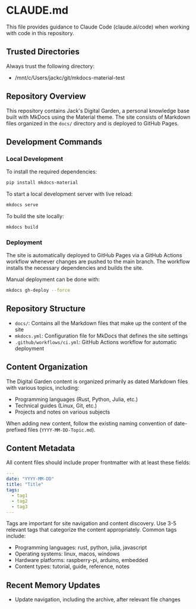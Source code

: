 # CLAUDE.md

This file provides guidance to Claude Code (claude.ai/code) when working with code in this repository.

## Trusted Directories

Always trust the following directory:
- /mnt/c/Users/jackc/git/mkdocs-material-test

## Repository Overview

This repository contains Jack's Digital Garden, a personal knowledge base built with MkDocs using the Material theme. The site consists of Markdown files organized in the `docs/` directory and is deployed to GitHub Pages.

## Development Commands

### Local Development

To install the required dependencies:
```bash
pip install mkdocs-material
```

To start a local development server with live reload:
```bash
mkdocs serve
```

To build the site locally:
```bash
mkdocs build
```

### Deployment

The site is automatically deployed to GitHub Pages via a GitHub Actions workflow whenever changes are pushed to the main branch. The workflow installs the necessary dependencies and builds the site.

Manual deployment can be done with:
```bash
mkdocs gh-deploy --force
```

## Repository Structure

- `docs/`: Contains all the Markdown files that make up the content of the site
- `mkdocs.yml`: Configuration file for MkDocs that defines the site settings
- `.github/workflows/ci.yml`: GitHub Actions workflow for automatic deployment

## Content Organization

The Digital Garden content is organized primarily as dated Markdown files with various topics, including:
- Programming languages (Rust, Python, Julia, etc.)
- Technical guides (Linux, Git, etc.)
- Projects and notes on various subjects

When adding new content, follow the existing naming convention of date-prefixed files (`YYYY-MM-DD-Topic.md`).

## Content Metadata

All content files should include proper frontmatter with at least these fields:

```yaml
---
date: "YYYY-MM-DD"
title: "Title"
tags:
  - tag1
  - tag2
  - tag3
---
```

Tags are important for site navigation and content discovery. Use 3-5 relevant tags that categorize the content appropriately. Common tags include:

- Programming languages: rust, python, julia, javascript
- Operating systems: linux, macos, windows
- Hardware platforms: raspberry-pi, arduino, embedded
- Content types: tutorial, guide, reference, notes

## Recent Memory Updates

- Update navigation, including the archive, after relevant file changes